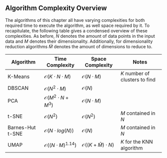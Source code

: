 ## Algorithm Complexity Overview
The algorithms of this chapter all have varying complexities for both required time to execute the algorithm, as well space required by it.
To recapitulate, the following table gives a condensed overview of these complexities.
As before, $N$ denotes the amount of data points in the input data and $M$ denotes their dimensionality.
Additionally, for dimensionality reduction algorithms $\widetilde{M}$ denotes the amount of dimensions to reduce to.

|Algorithm|Time Complexity|Space Complexity|Notes|
|----------------|--------------|-------------|-------------------------|
|K-Means|$\mathcal{O}(K \cdot N \cdot M)$|$\mathcal{O}(N \cdot M)$|$K$ number of clusters to find|
|DBSCAN|$\mathcal{O}(N^2 \cdot M)$ | $\mathcal{O}(N)$||
|PCA|$\mathcal{O}(M^2 \cdot N + M^3)$ | $\mathcal{O}(N \cdot M)$||
|t-SNE|$\mathcal{O}(N^2)$|$\mathcal{O}(N^2)$|$M$ contained in $N$|
|Barnes-Hut t-SNE|$\mathcal{O}(N \cdot log(N))$|$\mathcal{O}(N)$|$M$ contained in $N$|
|UMAP|$\mathcal{O}((N \cdot M)^{1.14})$|$\mathcal{O}((K + \widetilde{M}) \cdot N)$|$K$ for the KNN algorithm|

